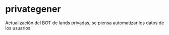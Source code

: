 # privategener
Actualización del BOT de lands privadas, se piensa automatizar los datos de los usuarios
